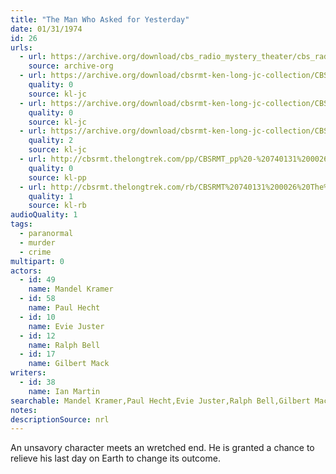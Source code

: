 ```yaml
---
title: "The Man Who Asked for Yesterday"
date: 01/31/1974
id: 26
urls: 
  - url: https://archive.org/download/cbs_radio_mystery_theater/cbs_radio_mystery_theater-0001-0050.zip/cbs_radio_mystery_theater-0001-0050%2Fcbsrmt_0026_the_man_who_asked_for_yesterday.mp3
    source: archive-org
  - url: https://archive.org/download/cbsrmt-ken-long-jc-collection/CBSRMT - 740131 0026 Man Who Asked For Yesterday vbr bm2 gap_jc.mp3
    quality: 0
    source: kl-jc
  - url: https://archive.org/download/cbsrmt-ken-long-jc-collection/CBSRMT - 740131 0026 Man Who Asked For Yesterday vbr kb2_jc.mp3
    quality: 0
    source: kl-jc
  - url: https://archive.org/download/cbsrmt-ken-long-jc-collection/CBSRMT - 740131 0026 Man Who Asked For Yesterday vbr oz_jc.mp3
    quality: 2
    source: kl-jc
  - url: http://cbsrmt.thelongtrek.com/pp/CBSRMT_pp%20-%20740131%200026%20The%20Man%20Who%20Asked%20for%20Yesterday.mp3
    quality: 0
    source: kl-pp
  - url: http://cbsrmt.thelongtrek.com/rb/CBSRMT%20740131%200026%20The%20Man%20Who%20Asked%20For%20Yesterday_rb%20wor.mp3
    quality: 1
    source: kl-rb
audioQuality: 1
tags: 
  - paranormal
  - murder
  - crime
multipart: 0
actors:  
  - id: 49
    name: Mandel Kramer  
  - id: 58
    name: Paul Hecht  
  - id: 10
    name: Evie Juster  
  - id: 12
    name: Ralph Bell  
  - id: 17
    name: Gilbert Mack
writers:  
  - id: 38
    name: Ian Martin
searchable: Mandel Kramer,Paul Hecht,Evie Juster,Ralph Bell,Gilbert Mack Ian Martin
notes: 
descriptionSource: nrl
---
```

An unsavory character meets an wretched end. He is granted a chance to relieve his last day on Earth to change its outcome.